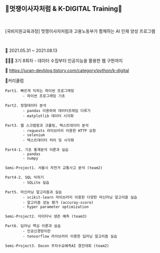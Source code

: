 ## 🦁멋쟁이사자처럼 & K-DIGITAL Training🦁 

<br>

[국비지원교육과정] 멋쟁이사자처럼과 고용노동부가 함께하는 AI 인재 양성 프로그램

<br>

📅 2021.05.31 ~ 2021.08.13

👩🏻‍💻 3기 8회차 - 데이터 수집부터 인공지능을 활용한 웹 구현까지

📌 https://juran-devblog.tistory.com/category/python/k-digital

📝커리큘럼

    Part1. 빠르게 익히는 파이썬 프로그래밍
            - 파이썬 프로그래밍 기초
              
    Part2. 정형데이터 분석
            - pandas 이용하여 데이터프레임 다루기
            - matplotlib 데이터 시각화

    Part3. 웹 스크랩핑과 크롤링, 텍스트데이터 분석
            - requests 라이브러리 이용한 HTTP 요청
            - selenium
            - 텍스트데이터 처리 및 시각화

    Part4-1. 기초 통계분석 이론과 실습
            - pandas
            - numpy
              
    Semi-Project1. 서울시 자전거 교통사고 분석 (team2)

    Part4-2. SQL 익히기
            - SQLite 실습

    Part5. 머신러닝 알고리즘과 실습
            - scikit-learn 라이브러리 이용한 다양한 머신러닝 알고리즘 실습
            - 알고리즘 성능 평가 (accuray-score)
            - hyper parameter optimization

    Semi-Project2. 타이타닉 생존 예측 (team3)

    Part6. 딥러닝 핵심 이론과 실습
            - 인공신경망이란
            - tensorflow 라이브러리 이용한 딥러닝 알고리즘 실습
            
    Semi-Project3. Dacon 주차수요예측AI 경진대회 (team2)
